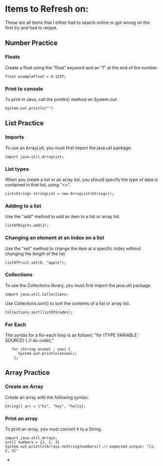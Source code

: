 # Items to Refresh on:

These are all items that I either had to search online or got wrong on the first try and had to retype.

## Number Practice
### Floats
Create a float using the "float" keyword and an "f" at the end of the number.
```
float exampleFloat = 0.123f;
```
### Print to console
To print in Java, call the println() method on System.out.
```
System.out.println("")
```

## List Practice
### Imports
To use an ArrayList, you must first import the java.util package.
```
import java.util.ArrayList;
```
### List types
When you create a list or an array list, you should specify the type of data is contained in that list, using "<>".
```
List<String> stringList = new ArrayList<String>();
```
### Adding to a list
Use the "add" method to add an item to a list or array list.
```
listOfDigits.add(2);
```
### Changing an element at an index on a list
Use the "set" method to change the item at a specific index without changing the length of the list.
```
listOfFruit.set(0, "apple");
```
### Collections
To use the Collections library, you must first import the java.util package.
```
import java.util.Collections;
```
Use Collections.sort() to sort the contents of a list or array list.
```
Collections.sort(listOfGrades);
```
### For Each
The syntax for a for-each loop is as follows: "for (TYPE VARIABLE : SOURCE) { // do code};"
```
   for (String animal : zoo) {
      System.out.println(animal);
    };
```
## Array Practice
### Create an Array
Create an array with the following syntax:
```
String[] arr = {"hi", "hey", "hello};
```
### Print an array
To print an array, you must convert it to a String.
```
import java.util.Arrays;
int[] numbers = {1, 2, 3}
System.out.println(Arrays.toString(numbers)) // expected output: "[1, 2, 3]"
```
- 